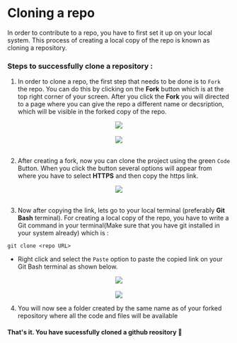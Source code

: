 # Cloning a repo

In order to contribute to a repo, you have to first set it up on your local system. This process of creating a local copy of the repo is known as cloning a repository.

### Steps to successfully clone a repository : 

1. In order to clone a repo, the first step that needs to be done is to `Fork` the repo. You can do this by clicking on the **Fork** button which is at the top right corner of your screen. After you click the **Fork** you will directed to a page where you can give the repo a different name or decsription, which will be visible in the forked copy of the repo.

<div align="center">
  <img src="https://user-images.githubusercontent.com/76985777/171349898-ef2e2fdc-58e6-41bd-9c64-c207712357f8.png" />
</div>
</br>
<div align="center">
  <img src="https://user-images.githubusercontent.com/76985777/171350371-0c622bb5-9b19-43b2-80cf-85756e8aa07d.png" />
</div>
</br>

2. After creating a fork, now you can clone the project using the green `Code` Button. When you click the button several options will appear from where you have to select **HTTPS** and then copy the https link.

<div align="center">
  <img src="https://user-images.githubusercontent.com/63872951/190841661-6c55139d-5fc1-4d6f-bf3b-ef3f682f4a22.png" />
</div>
</br>


3. Now after copying the link, lets go to your local terminal (preferably **Git Bash** terminal). For creating a local copy of the repo, you have to write a Git command in your terminal(Make sure that you have git installed in your system already) which is :
```
git clone <repo URL>
```
 - Right click and select the `Paste` option to paste the copied link on your Git Bash terminal as shown below.
 
 <div align="center">
  <img src="https://user-images.githubusercontent.com/63872951/190841782-821d30cd-be53-44da-8bff-b14b356639cd.png" />
 </div>
 </br>

 
 <div align="center">
  <img src="https://user-images.githubusercontent.com/63872951/190841699-9ee1c5f1-adf5-4b0c-82c5-d994ca0ff8c6.png" />
</div>

4. You will now see a folder created by the same name as of your forked repository where all the code and files will be available

#### That's it. You have sucessfully cloned a github reository 🎉
